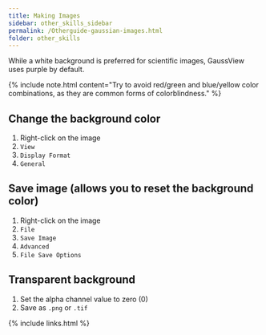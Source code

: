 ```yaml
---
title: Making Images
sidebar: other_skills_sidebar
permalink: /Otherguide-gaussian-images.html
folder: other_skills
---
```


<!-- <link rel="stylesheet" href="css/theme-blue.css"> -->

While a white background is preferred for scientific images, GaussView uses
purple by default.

{% include note.html content="Try to avoid red/green and blue/yellow color
combinations, as they are common forms of colorblindness." %}

## Change the background color
1. Right-click on the image
2. `View`
3. `Display Format`
4. `General`

## Save image (allows you to reset the background color)
1. Right-click on the image
2. `File`
3. `Save Image`
4. `Advanced`
5. `File Save Options`

## Transparent background
1. Set the alpha channel value to zero (0)
2. Save as `.png` or `.tif`

{% include links.html %}
